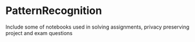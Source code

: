 # PatternRecognition

Include some of notebooks used in solving assignments, privacy preserving project and exam questions
